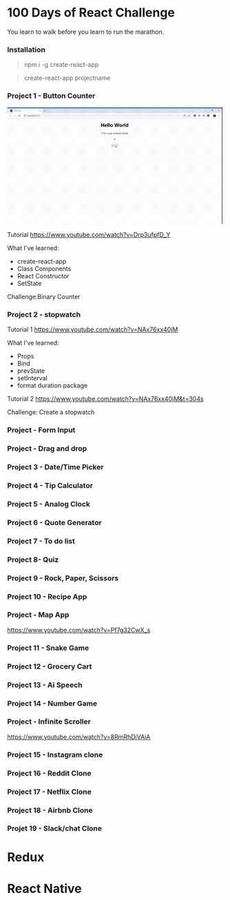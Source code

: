 100 Days of React Challenge
===========================

You learn to walk before you learn to run the marathon.


### Installation

> npm i -g create-react-app

> create-react-app projectname


### Project 1 - Button Counter

<a href="#"><img src="./assets/projectcounter.gif" alt="projectcounter" width="500"/></a>

Tutorial
https://www.youtube.com/watch?v=Drp3ufpfD_Y

What I've learned:
- create-react-app
- Class Components
- React Constructor
- SetState

Challenge:Binary Counter

### Project 2 - stopwatch


Tutorial 1
https://www.youtube.com/watch?v=NAx76xx40jM

What I've learned:
- Props
- Bind
- prevState
- setInterval
- format duration package


Tutorial 2 
https://www.youtube.com/watch?v=NAx76xx40jM&t=304s


Challenge: Create a stopwatch

### Project - Form Input



### Project - Drag and drop


### Project 3 - Date/Time Picker

### Project 4 - Tip Calculator

### Project 5 - Analog Clock

### Project 6 - Quote Generator

### Project 7 - To do list

### Project 8- Quiz

### Project 9 - Rock, Paper, Scissors

### Project 10 - Recipe App


### Project - Map App

https://www.youtube.com/watch?v=Pf7g32CwX_s

### Project 11 - Snake Game

### Project 12 - Grocery Cart

### Project 13 - Ai Speech

### Project 14 - Number Game

### Project - Infinite Scroller

https://www.youtube.com/watch?v=8RmRhDiVAiA

### Project 15 - Instagram clone

### Project 16 - Reddit Clone

### Project 17 - Netflix Clone

### Project 18 - Airbnb Clone

### Projet 19 - Slack/chat Clone

Redux
======



React Native
============


